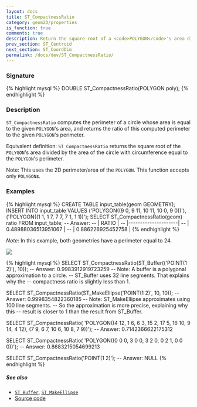 ```yaml
---
layout: docs
title: ST_CompactnessRatio
category: geom2D/properties
is_function: true
comments: true
description: Return the square root of a <code>POLYGON</code>'s area divided by the area of the circle with circumference equal to its perimeter
prev_section: ST_Centroid
next_section: ST_CoordDim
permalink: /docs/dev/ST_CompactnessRatio/
---
```


### Signature

{% highlight mysql %}
DOUBLE ST_CompactnessRatio(POLYGON poly);
{% endhighlight %}

### Description

`ST_CompactnessRatio` computes the perimeter of a circle whose area is equal to the given `POLYGON`'s area, and returns the ratio of this computed perimeter to the given `POLYGON`'s perimeter.

Equivalent definition: `ST_CompactnessRatio` returns the square root of the `POLYGON`'s area divided by the area of the circle with circumference equal to the `POLYGON`'s perimeter.

Note: This uses the 2D perimeter/area of the `POLYGON`.
This function accepts only `POLYGON`s.

### Examples

{% highlight mysql %}
CREATE TABLE input_table(geom GEOMETRY);
INSERT INTO input_table VALUES
    ('POLYGON((9 0, 9 11, 10 11, 10 0, 9 0))'),
    ('POLYGON((1 1, 1 7, 7 7, 7 1, 1 1))');
SELECT ST_CompactnessRatio(geom) ratio FROM input_table;
-- Answer:
--    |         RATIO       |
--    |---------------------|
--    | 0.48988036513951067 |
--    |  0.886226925452758  |
{% endhighlight %}

*Note*: In this example, both geometries have a perimeter equal to 24.

<img class="displayed" src="../ST_CompactnessRatio.png"/>

{% highlight mysql %}
SELECT ST_CompactnessRatio(ST_Buffer(('POINT(1 2)'), 10));
-- Answer: 0.9983912919723259
--    Note: A buffer is a polygonal approximation to a circle.
--    ST_Buffer uses 32 line segments. That explains why the
--    compactness ratio is slightly less than 1.

SELECT ST_CompactnessRatio(ST_MakeEllipse('POINT(1 2)', 10, 10));
-- Answer: 0.9998354822360185
--    Note: ST_MakeEllipse approximates using 100 line segments.
--    So the approximation is more precise, explaining why this
--    result is closer to 1 than the result from ST_Buffer.

SELECT ST_CompactnessRatio(
    'POLYGON((4 12, 1 6, 6 3, 15 2, 17 5, 16 10, 9 14, 4 12),
             (7 9, 6 7, 10 6, 10 8, 7 9))');
-- Answer: 0.7142366622175312

SELECT ST_CompactnessRatio(
    'POLYGON((0 0 0, 3 0 0, 3 2 0, 0 2 1, 0 0 0))');
-- Answer: 0.8683215054699213

SELECT ST_CompactnessRatio('POINT(1 2)');
-- Answer: NULL
{% endhighlight %}

##### See also

* [`ST_Buffer`](../ST_Buffer), [`ST_MakeEllipse`](../ST_MakeEllipse)
* <a href="https://github.com/irstv/H2GIS/blob/master/h2spatial-ext/src/main/java/org/h2gis/h2spatialext/function/spatial/properties/ST_CompactnessRatio.java" target="_blank">Source code</a>
